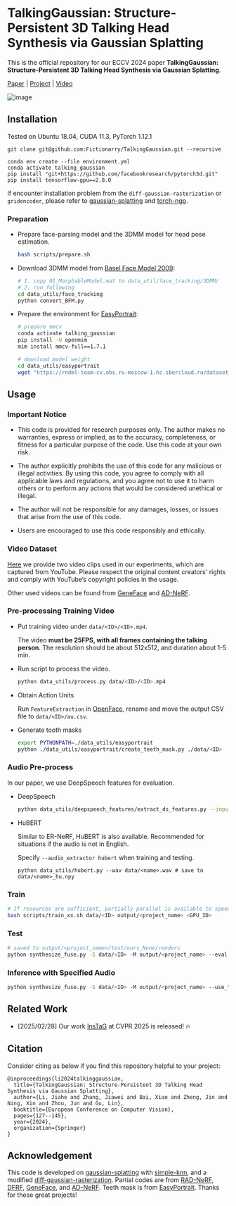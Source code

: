 # TalkingGaussian: Structure-Persistent 3D Talking Head Synthesis via Gaussian Splatting

This is the official repository for our ECCV 2024 paper **TalkingGaussian: Structure-Persistent 3D Talking Head Synthesis via Gaussian Splatting**.

[Paper](https://arxiv.org/abs/2404.15264) | [Project](https://fictionarry.github.io/TalkingGaussian/) | [Video](https://youtu.be/c5VG7HkDs8I)

![image](./assets/main.png)

## Installation

Tested on Ubuntu 18.04, CUDA 11.3, PyTorch 1.12.1

```
git clone git@github.com:Fictionarry/TalkingGaussian.git --recursive

conda env create --file environment.yml
conda activate talking_gaussian
pip install "git+https://github.com/facebookresearch/pytorch3d.git"
pip install tensorflow-gpu==2.8.0
```

If encounter installation problem from the `diff-gaussian-rasterization` or `gridencoder`, please refer to [gaussian-splatting](https://github.com/graphdeco-inria/gaussian-splatting) and [torch-ngp](https://github.com/ashawkey/torch-ngp).

### Preparation

- Prepare face-parsing model and  the 3DMM model for head pose estimation.

  ```bash
  bash scripts/prepare.sh
  ```

- Download 3DMM model from [Basel Face Model 2009](https://faces.dmi.unibas.ch/bfm/main.php?nav=1-1-0&id=details):

  ```bash
  # 1. copy 01_MorphableModel.mat to data_util/face_tracking/3DMM/
  # 2. run following
  cd data_utils/face_tracking
  python convert_BFM.py
  ```

- Prepare the environment for [EasyPortrait](https://github.com/hukenovs/easyportrait):

  ```bash
  # prepare mmcv
  conda activate talking_gaussian
  pip install -U openmim
  mim install mmcv-full==1.7.1

  # download model weight
  cd data_utils/easyportrait
  wget "https://rndml-team-cv.obs.ru-moscow-1.hc.sbercloud.ru/datasets/easyportrait/experiments/models/fpn-fp-512.pth"
  ```

## Usage

### Important Notice

- This code is provided for research purposes only. The author makes no warranties, express or implied, as to the accuracy, completeness, or fitness for a particular purpose of the code. Use this code at your own risk.

- The author explicitly prohibits the use of this code for any malicious or illegal activities. By using this code, you agree to comply with all applicable laws and regulations, and you agree not to use it to harm others or to perform any actions that would be considered unethical or illegal.

- The author will not be responsible for any damages, losses, or issues that arise from the use of this code. 

- Users are encouraged to use this code responsibly and ethically.

### Video Dataset
[Here](https://drive.google.com/drive/folders/1E_8W805lioIznqbkvTQHWWi5IFXUG7Er?usp=drive_link) we provide two video clips used in our experiments, which are captured from YouTube. Please respect the original content creators' rights and comply with YouTube’s copyright policies in the usage.

Other used videos can be found from [GeneFace](https://github.com/yerfor/GeneFace) and [AD-NeRF](https://github.com/YudongGuo/AD-NeRF). 


### Pre-processing Training Video

* Put training video under `data/<ID>/<ID>.mp4`.

  The video **must be 25FPS, with all frames containing the talking person**. 
  The resolution should be about 512x512, and duration about 1-5 min.

* Run script to process the video.

  ```bash
  python data_utils/process.py data/<ID>/<ID>.mp4
  ```

* Obtain Action Units
  
  Run `FeatureExtraction` in [OpenFace](https://github.com/TadasBaltrusaitis/OpenFace), rename and move the output CSV file to `data/<ID>/au.csv`.

* Generate tooth masks

  ```bash
  export PYTHONPATH=./data_utils/easyportrait 
  python ./data_utils/easyportrait/create_teeth_mask.py ./data/<ID>
  ```

### Audio Pre-process

In our paper, we use DeepSpeech features for evaluation. 

* DeepSpeech

  ```bash
  python data_utils/deepspeech_features/extract_ds_features.py --input data/<name>.wav # saved to data/<name>.npy
  ```

- HuBERT

  Similar to ER-NeRF, HuBERT is also available. Recommended for situations if the audio is not in English.

  Specify `--audio_extractor hubert` when training and testing.

  ```
  python data_utils/hubert.py --wav data/<name>.wav # save to data/<name>_hu.npy
  ```

### Train

```bash
# If resources are sufficient, partially parallel is available to speed up the training. See the script.
bash scripts/train_xx.sh data/<ID> output/<project_name> <GPU_ID>
```

### Test

```bash
# saved to output/<project_name>/test/ours_None/renders
python synthesize_fuse.py -S data/<ID> -M output/<project_name> --eval  
```

### Inference with Specified Audio

```bash
python synthesize_fuse.py -S data/<ID> -M output/<project_name> --use_train --audio <preprocessed_audio_feature>.npy
```

## Related Work
- [2025/02/28] Our work [InsTaG](https://fictionarry.github.io/InsTaG/) at CVPR 2025 is released! 🔥

## Citation

Consider citing as below if you find this repository helpful to your project:

```
@inproceedings{li2024talkinggaussian,
  title={TalkingGaussian: Structure-Persistent 3D Talking Head Synthesis via Gaussian Splatting},
  author={Li, Jiahe and Zhang, Jiawei and Bai, Xiao and Zheng, Jin and Ning, Xin and Zhou, Jun and Gu, Lin},
  booktitle={European Conference on Computer Vision},
  pages={127--145},
  year={2024},
  organization={Springer}
}
```


## Acknowledgement

This code is developed on [gaussian-splatting](https://github.com/graphdeco-inria/gaussian-splatting) with [simple-knn](https://gitlab.inria.fr/bkerbl/simple-knn), and a modified [diff-gaussian-rasterization](https://github.com/ashawkey/diff-gaussian-rasterization). Partial codes are from [RAD-NeRF](https://github.com/ashawkey/RAD-NeRF), [DFRF](https://github.com/sstzal/DFRF), [GeneFace](https://github.com/yerfor/GeneFace), and [AD-NeRF](https://github.com/YudongGuo/AD-NeRF). Teeth mask is from [EasyPortrait](https://github.com/hukenovs/easyportrait). Thanks for these great projects!

